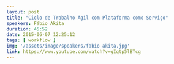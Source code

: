 ```yaml
---
layout: post
title: "Ciclo de Trabalho Ágil com Plataforma como Serviço"
speakers: Fábio Akita
duration: 45:52
date: 2015-06-07 12:25:12
tags: [ workflow ]
img: '/assets/image/speakers/fabio akita.jpg'
link: https://www.youtube.com/watch?v=gIqtp5lBTcg
---
```


